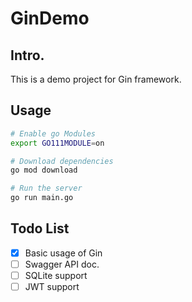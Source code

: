 # GinDemo

## Intro.

This is a demo project for Gin framework.

## Usage

```bash
# Enable go Modules
export GO111MODULE=on

# Download dependencies
go mod download

# Run the server
go run main.go
```

## Todo List

- [x] Basic usage of Gin
- [ ] Swagger API doc.
- [ ] SQLite support
- [ ] JWT support
